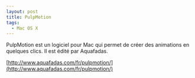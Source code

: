 ```yaml
---
layout: post
title: PulpMotion
tags:
  - Mac OS X
---
```


PulpMotion est un logiciel pour Mac qui permet de créer des animations en
quelques clics. Il est édité par Aquafadas.

[http://www.aquafadas.com/fr/pulpmotion/](http://www.aquafadas.com/fr/pulpmotion/)
